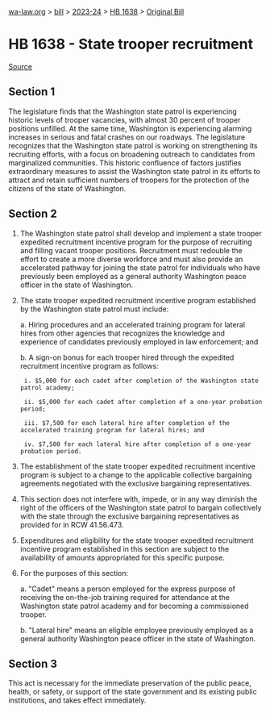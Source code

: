 [wa-law.org](/) > [bill](/bill/) > [2023-24](/bill/2023-24/) > [HB 1638](/bill/2023-24/hb/1638/) > [Original Bill](/bill/2023-24/hb/1638/1/)

# HB 1638 - State trooper recruitment

[Source](http://lawfilesext.leg.wa.gov/biennium/2023-24/Pdf/Bills/House%20Bills/1638.pdf)

## Section 1
The legislature finds that the Washington state patrol is experiencing historic levels of trooper vacancies, with almost 30 percent of trooper positions unfilled. At the same time, Washington is experiencing alarming increases in serious and fatal crashes on our roadways. The legislature recognizes that the Washington state patrol is working on strengthening its recruiting efforts, with a focus on broadening outreach to candidates from marginalized communities. This historic confluence of factors justifies extraordinary measures to assist the Washington state patrol in its efforts to attract and retain sufficient numbers of troopers for the protection of the citizens of the state of Washington.

## Section 2
1. The Washington state patrol shall develop and implement a state trooper expedited recruitment incentive program for the purpose of recruiting and filling vacant trooper positions. Recruitment must redouble the effort to create a more diverse workforce and must also provide an accelerated pathway for joining the state patrol for individuals who have previously been employed as a general authority Washington peace officer in the state of Washington.

2. The state trooper expedited recruitment incentive program established by the Washington state patrol must include:

    a. Hiring procedures and an accelerated training program for lateral hires from other agencies that recognizes the knowledge and experience of candidates previously employed in law enforcement; and

    b. A sign-on bonus for each trooper hired through the expedited recruitment incentive program as follows:

        i. $5,000 for each cadet after completion of the Washington state patrol academy;

        ii. $5,000 for each cadet after completion of a one-year probation period;

        iii. $7,500 for each lateral hire after completion of the accelerated training program for lateral hires; and

        iv. $7,500 for each lateral hire after completion of a one-year probation period.

3. The establishment of the state trooper expedited recruitment incentive program is subject to a change to the applicable collective bargaining agreements negotiated with the exclusive bargaining representatives.

4. This section does not interfere with, impede, or in any way diminish the right of the officers of the Washington state patrol to bargain collectively with the state through the exclusive bargaining representatives as provided for in RCW 41.56.473.

5. Expenditures and eligibility for the state trooper expedited recruitment incentive program established in this section are subject to the availability of amounts appropriated for this specific purpose.

6. For the purposes of this section:

    a. "Cadet" means a person employed for the express purpose of receiving the on-the-job training required for attendance at the Washington state patrol academy and for becoming a commissioned trooper.

    b. "Lateral hire" means an eligible employee previously employed as a general authority Washington peace officer in the state of Washington.

## Section 3
This act is necessary for the immediate preservation of the public peace, health, or safety, or support of the state government and its existing public institutions, and takes effect immediately.
